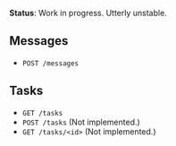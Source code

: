 **Status**: Work in progress. Utterly unstable.

## Messages

* `POST /messages`

## Tasks

* `GET /tasks`
* `POST /tasks` (Not implemented.)
* `GET /tasks/<id>` (Not implemented.)